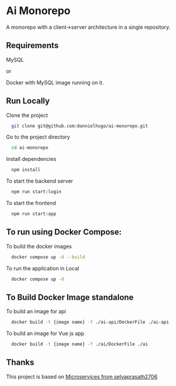 # Ai Monorepo

A monorepo with a client->server architecture in a single repository. 

## Requirements

MySQL

or

Docker with MySQL image running on it.


## Run Locally

Clone the project

```bash
  git clone git@github.com:dannielhugo/ai-monorepo.git
```

Go to the project directory

```bash
  cd ai-monorepo
```

Install dependencies

```bash
  npm install
```

To start the backend server

```bash
  npm run start:login
```

To start the frontend

```bash
  npm run start:app
```

## To run using Docker Compose:

To build the docker images

```bash
  docker compose up -d --build
```

To run the application in Local

```bash
  docker compose up -d
```

## To Build Docker Image standalone

To build an image for api

```bash
  docker build -t {image name} -f ./ai-api/DockerFile ./ai-api
```

To build an image for Vue js app

```bash
  docker build -t {image name} -f ./ai/DockerFile ./ai
```

## Thanks

This project is based on [Microservices from selvaprasath2706](https://github.com/selvaprasath2706/Microservices/blob/master/README.md)
